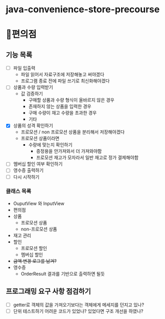 # java-convenience-store-precourse

# 🏬편의점

## 기능 목록

- [ ] 파일 입출력
  - 파일 읽어서 자료구조에 저장해놓고 써야겠다
  - 프로그램 종료 전에 파일 쓰기로 최신화해야겠다
- [ ] 상품과 수량 입력받기
  - 값 검증하기
    - 구매할 상품과 수량 형식이 올바르지 않은 경우
    - 존재하지 않는 상품을 입력한 경우
    - 구매 수량이 재고 수량을 초과한 경우
    - 기타
- [x] 상품의 성격 확인하기
  - 프로모션 / non 프로모션 상품을 분리해서 저장해야겠다
  - 프로모션 상품이라면
    - 수량에 맞는지 확인하기
      - 증정용을 안가져와서 더 가져와야함
      - 프로모션 재고가 모자라서 일반 재고로 정가 결제해야함
- [ ] 멤버십 할인 여부 확인하기
- [ ] 영수증 출력하기
- [ ] 다시 시작하기

### 클래스 목록
- OuputView 와 InputView
- 편의점
- 상품
  - 프로모션 상품
  - non-프로모션 상품
- 재고 관리
- 할인
  - 프로모션 할인
  - 멤버십 할인
- ~~금액 변경 로그를 남겨?~~
- 영수증
  - OrderResult 결과를 기반으로 출력하면 될듯

## 프로그래밍 요구 사항 점검하기

- [ ] getter로 객체의 값을 가져오기보다는 객체에게 메세지를 던지고 있나?
- [ ] 단위 테스트하기 어려운 코드가 있었나? 있었다면 구조 개선을 하였나?